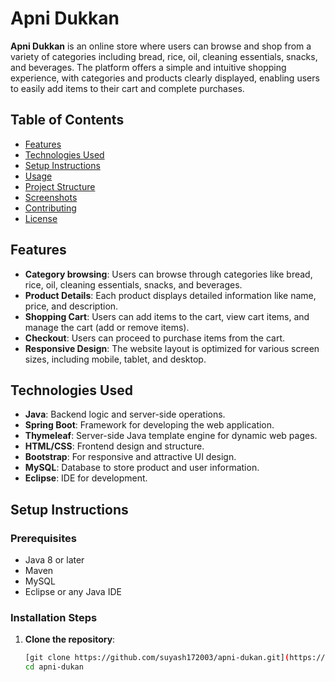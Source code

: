 # Apni Dukkan

**Apni Dukkan** is an online store where users can browse and shop from a variety of categories including bread, rice, oil, cleaning essentials, snacks, and beverages. The platform offers a simple and intuitive shopping experience, with categories and products clearly displayed, enabling users to easily add items to their cart and complete purchases.

## Table of Contents

- [Features](#features)
- [Technologies Used](#technologies-used)
- [Setup Instructions](#setup-instructions)
- [Usage](#usage)
- [Project Structure](#project-structure)
- [Screenshots](#screenshots)
- [Contributing](#contributing)
- [License](#license)

## Features

- **Category browsing**: Users can browse through categories like bread, rice, oil, cleaning essentials, snacks, and beverages.
- **Product Details**: Each product displays detailed information like name, price, and description.
- **Shopping Cart**: Users can add items to the cart, view cart items, and manage the cart (add or remove items).
- **Checkout**: Users can proceed to purchase items from the cart.
- **Responsive Design**: The website layout is optimized for various screen sizes, including mobile, tablet, and desktop.

## Technologies Used

- **Java**: Backend logic and server-side operations.
- **Spring Boot**: Framework for developing the web application.
- **Thymeleaf**: Server-side Java template engine for dynamic web pages.
- **HTML/CSS**: Frontend design and structure.
- **Bootstrap**: For responsive and attractive UI design.
- **MySQL**: Database to store product and user information.
- **Eclipse**: IDE for development.

## Setup Instructions

### Prerequisites

- Java 8 or later
- Maven
- MySQL
- Eclipse or any Java IDE

### Installation Steps

1. **Clone the repository**:

   ```bash
   [git clone https://github.com/suyash172003/apni-dukan.git](https://github.com/suyash172003/Apni-Dukkan.git)
   cd apni-dukan

